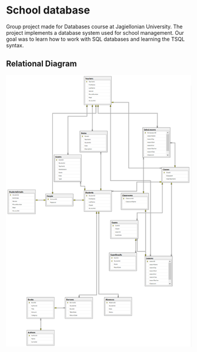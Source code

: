 # School database
Group project made for Databases course at Jagiellonian University. The project implements a database system used for school management. Our goal was to learn how to work with SQL databases and learning the TSQL syntax.

## Relational Diagram
![alt text](https://github.com/akuku20/school_database/blob/master/diagram.png "Diagram")

